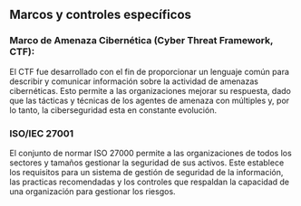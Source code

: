 
## Marcos y controles específicos

### Marco de Amenaza Cibernética (Cyber Threat Framework, CTF):

El CTF fue desarrollado con el fin de proporcionar un lenguaje común para describir y comunicar información sobre la actividad de amenazas cibernéticas. Esto permite a las organizaciones mejorar su respuesta, dado que las tácticas y técnicas de los agentes de amenaza con múltiples y, por lo tanto, la ciberseguridad esta en constante evolución. 

### ISO/IEC 27001

El conjunto de normar ISO 27000 permite a las organizaciones de todos los sectores y tamaños gestionar la seguridad de sus activos. Este establece los requisitos para un sistema de gestión de seguridad de la información, las practicas recomendadas y los controles que respaldan la capacidad de una organización para gestionar los riesgos. 


